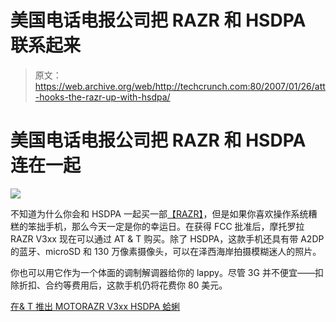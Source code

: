 # 美国电话电报公司把 RAZR 和 HSDPA 联系起来

> 原文：<https://web.archive.org/web/http://techcrunch.com:80/2007/01/26/att-hooks-the-razr-up-with-hsdpa/>

# 美国电话电报公司把 RAZR 和 HSDPA 连在一起

![](img/34e8083320e6636e2297a59bda810fea.png)

不知道为什么你会和 HSDPA 一起买一部[【RAZR】](https://web.archive.org/web/20201022190313/https://crunchbase.com/organization/razr)，但是如果你喜欢操作系统糟糕的笨拙手机，那么今天一定是你的幸运日。在获得 FCC 批准后，摩托罗拉 RAZR V3xx 现在可以通过 AT & T 购买。除了 HSDPA，这款手机还具有带 A2DP 的蓝牙、microSD 和 130 万像素摄像头，可以在泽西海岸拍摄模糊迷人的照片。

你也可以用它作为一个体面的调制解调器给你的 lappy。尽管 3G 并不便宜——扣除折扣、合约等费用后，这款手机仍将花费你 80 美元。

[在& T 推出 MOTORAZR V3xx HSDPA 蛤蜊](https://web.archive.org/web/20201022190313/http://www.engadget.com/2007/01/26/atandt-launches-motorazr-v3xx-hsdpa-clam/)
